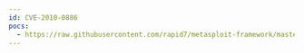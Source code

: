 ```yaml
---
id: CVE-2010-0886
pocs:
  - https://raw.githubusercontent.com/rapid7/metasploit-framework/master/modules/exploits/windows/browser/java_ws_arginject_altjvm.rb
---
```

